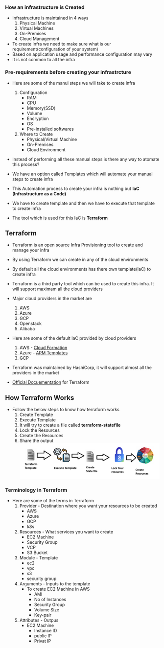 ### How an infrastructure is Created
- Infrastructure is maintained in 4 ways
    1. Physical Machine
    2. Virtual Machines
    3. On-Premises
    4. Cloud Management
- To create infra we need to make sure what is our requirement(configuration of your system)
- Based on application usage and performance configuration may vary
- It is not common to all the infra

### Pre-requirements before creating your infrastrcture
- Here are some of the manul steps we will take to create infra
    1. Configuration
        * RAM
        * CPU
        * Memory(SSD)
        * Volume
        * Encryption
        * OS
        * Pre-installed softwares
    2. Where to Create
        * Physical/Virtual Machine
        * On-Premises
        * Cloud Environment

- Instead of performing all these manual steps is there any way to atomate this process?
- We have an option called Templates which will automate your manual steps to create infra
- This Automation process to create your infra is nothing but **IaC (Infrastructure as a Code)**
- We have to create template and then we have to execute that template to create infra
- The tool which is used for this IaC is **Terraform**

## Terraform
- Terraform is an open source Infra Provisioning tool to create and manage your infra
- By using Terraform we can create in any of the cloud environments
- By default all the cloud environments has there own template(IaC) to create infra
- Terraform is a third party tool which can be used to create this infra. It will support maximam all the cloud providers
- Major cloud providers in the market are
    1. AWS
    2. Azure
    3. GCP
    4. Openstack
    5. Alibaba
- Here are some of the default IaC provided by cloud providers
    1. AWS - [Cloud Formation](https://docs.aws.amazon.com/AWSCloudFormation/latest/UserGuide/Welcome.html)
    2. Azure - [ARM Templates](https://learn.microsoft.com/en-us/azure/azure-resource-manager/templates/overview)
    3. GCP

- Terraform was maintained by HashiCorp, it will support almost all the providers in the market
- [Official Docuementation](https://developer.hashicorp.com/terraform?product_intent=terraform) for Terraform

## How Terraform Works
- Follow the below steps to know how terraform works
    1. Create Template
    2. Execute Template
    3. It will try to create a file called **terraform-statefile**
    4. Lock the Resources
    5. Create the Resources
    6. Share the output
![Privew](./Images/t1.png)

### Terminology in Terraform
- Here are some of the terms in Terraform
    1. Provider - Destination where you want your resources to be created
        * AWS
        * Azure
        * GCP
        * k8s
    2. Resources - What services you want to create
        * EC2 Machine
        * Security Group
        * VCP
        * S3 Bucket
    3. Module - Template
        * ec2
        * vpc
        * s3
        * security group
    4. Arguments - Inputs to the template
        * To create EC2 Machine in AWS
            * AMI
            * No of Instances
            * Security Group
            * Volume Size
            * Key-pair
    5. Attributes - Outpus
        * EC2 Machine
            * Instance ID
            * public IP
            * Privat IP
